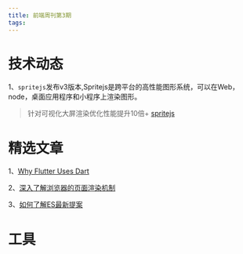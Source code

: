 ```yaml
---
title: 前端周刊第3期
tags:
---
```


# 技术动态
1、`spritejs`发布v3版本,Spritejs是跨平台的高性能图形系统，可以在Web，node，桌面应用程序和小程序上渲染图形。
>针对可视化大屏渲染优化性能提升10倍+
[spritejs](http://spritejs.org)

# 精选文章

1、[Why Flutter Uses Dart](https://medium.com/hackernoon/why-flutter-uses-dart-dd635a054ebf)

2、[深入了解浏览器的页面渲染机制](https://mp.weixin.qq.com/s/G9EnRM5Koz2OoKIC438iRg)

3、[如何了解ES最新提案](https://juejin.im/post/5e021e306fb9a01643224a91)

# 工具

